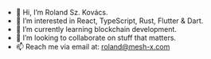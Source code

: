 - 👋 Hi, I’m Roland Sz. Kovács.
- 👀 I’m interested in React, TypeScript, Rust, Flutter & Dart.
- 🌱 I’m currently learning blockchain development.
- 💞️ I’m looking to collaborate on stuff that matters.
- 📫 Reach me via email at: roland@mesh-x.com
